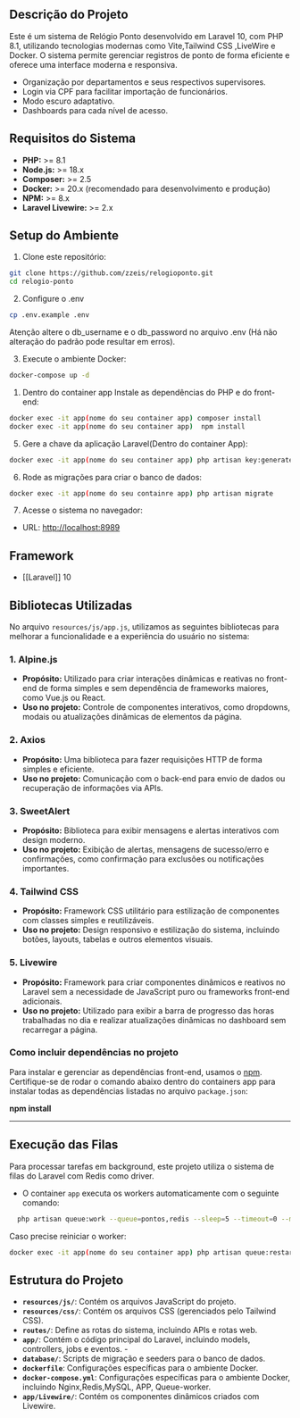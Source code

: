 

## Descrição do Projeto

Este é um sistema de Relógio Ponto desenvolvido em Laravel 10, com PHP 8.1, utilizando tecnologias modernas como Vite,Tailwind CSS ,LiveWire e Docker. O sistema permite gerenciar registros de ponto de forma eficiente e oferece uma interface moderna e responsiva.


- Organização por departamentos e seus respectivos supervisores. 
- Login via CPF para facilitar importação de funcionários. 
- Modo escuro adaptativo. 
- Dashboards para cada nível de acesso. 

## Requisitos do Sistema

- **PHP:** >= 8.1
- **Node.js:** >= 18.x
- **Composer:** >= 2.5
- **Docker:** >= 20.x (recomendado para desenvolvimento e produção)
- **NPM:** >= 8.x
- **Laravel Livewire:** >= 2.x


## Setup do Ambiente

1. Clone este repositório:
```bash
git clone https://github.com/zzeis/relogioponto.git
cd relogio-ponto
```


2.  Configure o .env 
```bash
cp .env.example .env 
```

Atenção altere o db_username e o db_password no arquivo .env (Há não alteração do padrão pode resultar em erros).

3. Execute o ambiente Docker:
```bash 
docker-compose up -d
```
1.  Dentro do container app Instale as dependências do PHP e do front-end:
```bash 
docker exec -it app(nome do seu container app) composer install 
docker exec -it app(nome do seu container app)  npm install 
```

5.  Gere a chave da aplicação Laravel(Dentro do container App): 
```bash
docker exec -it app(nome do seu container app) php artisan key:generate
```

6. Rode as migrações para criar o banco de dados:
```bash
docker exec -it app(nome do seu containre app) php artisan migrate
```
7. Acesse o sistema no navegador: 
 - URL: [http://localhost:8989](http://localhost:8989)
 
## Framework
- [[Laravel]] 10 

## Bibliotecas Utilizadas

No arquivo `resources/js/app.js`, utilizamos as seguintes bibliotecas para melhorar a funcionalidade e a experiência do usuário no sistema:

### 1. **Alpine.js**

- **Propósito:** Utilizado para criar interações dinâmicas e reativas no front-end de forma simples e sem dependência de frameworks maiores, como Vue.js ou React.
- **Uso no projeto:** Controle de componentes interativos, como dropdowns, modais ou atualizações dinâmicas de elementos da página.

### 2. **Axios**

- **Propósito:** Uma biblioteca para fazer requisições HTTP de forma simples e eficiente.
- **Uso no projeto:** Comunicação com o back-end para envio de dados ou recuperação de informações via APIs.

### 3. **SweetAlert**

- **Propósito:** Biblioteca para exibir mensagens e alertas interativos com design moderno.
- **Uso no projeto:** Exibição de alertas, mensagens de sucesso/erro e confirmações, como confirmação para exclusões ou notificações importantes.

### 4. **Tailwind CSS**

- **Propósito:** Framework CSS utilitário para estilização de componentes com classes simples e reutilizáveis.
- **Uso no projeto:** Design responsivo e estilização do sistema, incluindo botões, layouts, tabelas e outros elementos visuais.
### 5. **Livewire**

- **Propósito:** Framework para criar componentes dinâmicos e reativos no Laravel sem a necessidade de JavaScript puro ou frameworks front-end adicionais.
- **Uso no projeto:** Utilizado para exibir a barra de progresso das horas trabalhadas no dia e realizar atualizações dinâmicas no dashboard sem recarregar a página.

### Como incluir dependências no projeto

Para instalar e gerenciar as dependências front-end, usamos o [npm](https://www.npmjs.com/). Certifique-se de rodar o comando abaixo dentro do containers app para instalar todas as dependências listadas no arquivo `package.json`:

**npm install**


---



## Execução das Filas

Para processar tarefas em background, este projeto utiliza o sistema de filas do Laravel com Redis como driver.

- O container `app` executa os workers automaticamente com o seguinte comando:
```bash
  php artisan queue:work --queue=pontos,redis --sleep=5 --timeout=0 --max-jobs=1000

```

Caso precise reiniciar o worker:
```bash
docker exec -it app(nome do seu container app) php artisan queue:restart
```


## Estrutura do Projeto

- **`resources/js/`**: Contém os arquivos JavaScript do projeto. 
- **`resources/css/`**: Contém os arquivos CSS (gerenciados pelo Tailwind CSS). 
- **`routes/`**: Define as rotas do sistema, incluindo APIs e rotas web. 
- **`app/`**: Contém o código principal do Laravel, incluindo models, controllers, jobs e eventos. -
- **`database/`**: Scripts de migração e seeders para o banco de dados. 
- **`dockerfile`**: Configurações específicas para o ambiente Docker.
- **`docker-compose.yml`**: Configurações específicas para o ambiente Docker, incluindo Nginx,Redis,MySQL, APP, Queue-worker.
- **`app/Livewire/`**: Contém os componentes dinâmicos criados com Livewire.
